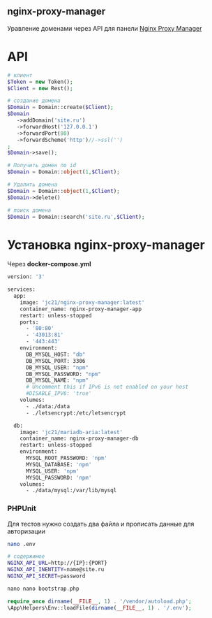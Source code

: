 ## nginx-proxy-manager

Уравление доменами через API для панели [Nginx Proxy Manager](https://nginxproxymanager.com/)

# API

```php
# клиент
$Token = new Token();
$Client = new Rest();
```

```php
# создание домена
$Domain = Domain::create($Client);
$Domain
   ->addDomain('site.ru')
   ->forwardHost('127.0.0.1')
   ->forwardPort(80)
   ->forwardScheme('http')//->ssl('')
;
$Domain->save();
```

```php
# Получить домен по id
$Domain = Domain::object(1,$Client);

# Удалить домена
$Domain = Domain::object(1,$Client);
$Domain->delete()

# поиск домена
$Domain = Domain::search('site.ru',$Client);

```

# Установка nginx-proxy-manager

Через **docker-compose.yml**

```bash
version: '3'

services:
  app:
    image: 'jc21/nginx-proxy-manager:latest'
    container_name: nginx-proxy-manager-app
    restart: unless-stopped
    ports:
      - '80:80'
      - '43013:81'
      - '443:443'
    environment:
      DB_MYSQL_HOST: "db"
      DB_MYSQL_PORT: 3306
      DB_MYSQL_USER: "npm"
      DB_MYSQL_PASSWORD: "npm"
      DB_MYSQL_NAME: "npm"
      # Uncomment this if IPv6 is not enabled on your host
      #DISABLE_IPV6: 'true'
    volumes:
      - ./data:/data
      - ./letsencrypt:/etc/letsencrypt

  db:
    image: 'jc21/mariadb-aria:latest'
    container_name: nginx-proxy-manager-db
    restart: unless-stopped
    environment:
      MYSQL_ROOT_PASSWORD: 'npm'
      MYSQL_DATABASE: 'npm'
      MYSQL_USER: 'npm'
      MYSQL_PASSWORD: 'npm'
    volumes:
      - ./data/mysql:/var/lib/mysql

```

### PHPUnit

Для тестов нужно создать два файла и прописать данные для авторизации

```bash
nano .env

# содержимое
NGINX_API_URL=http://{IP}:{PORT}
NGINX_API_INENTITY=name@site.ru
NGINX_API_SECRET=password
```

```php
nano nano bootstrap.php

require_once dirname(__FILE__, 1) . '/vendor/autoload.php';
\App\Helpers\Env::loadFile(dirname(__FILE__, 1) . '/.env');

```
